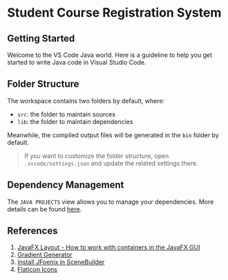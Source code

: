# Student Course Registration System
## Getting Started

Welcome to the VS Code Java world. Here is a guideline to help you get started to write Java code in Visual Studio Code.

## Folder Structure

The workspace contains two folders by default, where:

- `src`: the folder to maintain sources
- `lib`: the folder to maintain dependencies

Meanwhile, the compiled output files will be generated in the `bin` folder by default.

> If you want to customize the folder structure, open `.vscode/settings.json` and update the related settings there.

## Dependency Management

The `JAVA PROJECTS` view allows you to manage your dependencies. More details can be found [here](https://github.com/microsoft/vscode-java-dependency#manage-dependencies).

## References
1. [JavaFX Layout - How to work with containers in the JavaFX GUI](https://www.youtube.com/playlist?list=PLS2jiMcL838K5tGWsjrXuTL-f3tRj_prE)
2. [Gradient Generator](https://mycolor.space/gradient?ori=to+right+top&hex=%233C047C&hex2=%23EB7E31&sub=1)
3. [Install JFoenix in SceneBuilder](https://www.youtube.com/watch?v=Di9f_eP_x9I)
4. [Flaticon Icons](https://www.flaticon.com/free-icons)
